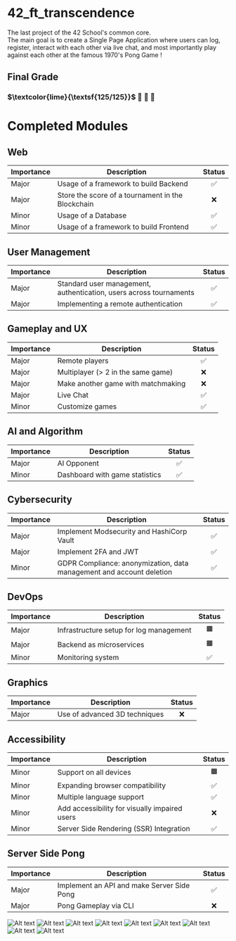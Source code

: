 # 42_ft_transcendence

The last project of the 42 School's common core.</br>
The main goal is to create a Single Page Application where users can log, register, interact with each other via live chat, and most importantly play against each other at the famous 1970's Pong Game ! </br>

## Final Grade
### $\textcolor{lime}{\textsf{125/125}}$  🌟 🌟 🌟 </br>

# Completed Modules

## Web
| Importance | Description                                | Status |
|------------|--------------------------------------------|:------:|
| Major      | Usage of a framework to build Backend      |   ✅   |
| Major      | Store the score of a tournament in the Blockchain |   ❌   |
| Minor      | Usage of a Database                       |   ✅   |
| Minor      | Usage of a framework to build Frontend     |   ✅   |

## User Management
| Importance | Description                                | Status |
|------------|--------------------------------------------|:------:|
| Major      | Standard user management, authentication, users across tournaments |   ✅   |
| Major      | Implementing a remote authentication       |   ✅   |

## Gameplay and UX
| Importance | Description                                | Status |
|------------|--------------------------------------------|:------:|
| Major      | Remote players                             |   ✅   |
| Major      | Multiplayer (> 2 in the same game)         |   ❌   |
| Major      | Make another game with matchmaking         |   ❌   |
| Major      | Live Chat                                  |   ✅   |
| Minor      | Customize games                            |   ✅   |

## AI and Algorithm
| Importance | Description                                | Status |
|------------|--------------------------------------------|:------:|
| Major      | AI Opponent                                |   ✅   |
| Minor      | Dashboard with game statistics             |   ✅   |

## Cybersecurity
| Importance | Description                                | Status |
|------------|--------------------------------------------|:------:|
| Major      | Implement Modsecurity and HashiCorp Vault  |   ✅   |
| Major      | Implement 2FA and JWT                      |   ✅   |
| Minor      | GDPR Compliance: anonymization, data management and account deletion |   ✅   |

## DevOps
| Importance | Description                                | Status |
|------------|--------------------------------------------|:------:|
| Major      | Infrastructure setup for log management    |   🟧   |
| Major      | Backend as microservices                   |   🟧   |
| Minor      | Monitoring system                          |   ✅   |

## Graphics
| Importance | Description                                | Status |
|------------|--------------------------------------------|:------:|
| Major      | Use of advanced 3D techniques              |   ❌   |

## Accessibility
| Importance | Description                                | Status |
|------------|--------------------------------------------|:------:|
| Minor      | Support on all devices                     |   🟧   |
| Minor      | Expanding browser compatibility            |   ✅   |
| Minor      | Multiple language support                  |   ✅   |
| Minor      | Add accessibility for visually impaired users |   ❌   |
| Minor      | Server Side Rendering (SSR) Integration    |   ✅   |

## Server Side Pong
| Importance | Description                                | Status |
|------------|--------------------------------------------|:------:|
| Major      | Implement an API and make Server Side Pong |   ✅   |
| Major      | Pong Gameplay via CLI                      |   ❌   |

![Alt text](screenshots/lobby.png)
![Alt text](screenshots/customize.png)
![Alt text](screenshots/gamelobby.png)
![Alt text](screenshots/game.png)
![Alt text](screenshots/profile.png)
![Alt text](screenshots/social.png)
![Alt text](screenshots/leaderboard.png)
![Alt text](screenshots/settings.png)
![Alt text](screenshots/2fa.png)





